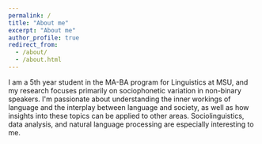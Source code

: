 ```yaml
---
permalink: /
title: "About me"
excerpt: "About me"
author_profile: true
redirect_from: 
  - /about/
  - /about.html
---
```


I am a 5th year student in the MA-BA program for Linguistics at MSU, and my research focuses primarily on sociophonetic variation in non-binary speakers. I'm passionate about understanding the inner workings of language and the interplay between language and society, as well as how insights into these topics can be applied to other areas. Sociolinguistics, data analysis, and natural language processing are especially interesting to me. 

